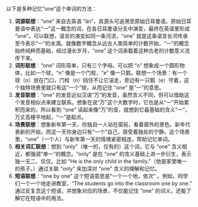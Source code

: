 以下是多种记忆“one”这个单词的方法：
1. **词源联想**：“one” 来自古英语 “ān”，其源头可追溯至原始日耳曼语。原始日耳曼语中表达“一”这一概念的词，在各日耳曼语分支中演变，最终在英语里形成 “one”。可以联想，语言的演变如同一条河流，“one” 就是这条语言长河传承至今表示“一”的水滴。就像数字概念从远古人类简单的计数开始，“一”的概念始终纯粹而基础，经过漫长岁月，“one” 这个词承载着这种古老的计数意义流传下来。
2. **词形联想**：“one” 词形简单，只有三个字母。可以把 “o” 想象成一个圆形物体，比如一个球，“n” 像是一个门栓，“e” 像一只鹅。联想一个场景：有一个球（o）放在门口，门栓（n）挡住不让它滚走，旁边有一只鹅（e）守着，这个独特场景里就只有这“一个”球，从而记住 “one” 是“一”的意思。
3. **发音联想**：“one” 的发音近似汉语“万”的发音，虽然含义不同，但可以借助这个发音相似点来建立联系。想象在说“万”这个大数字时，它也是从“一”开始累积而来的，所以看到 “one” 读起来像“万”的音，就想到它最基础的含义“一”，万丈高楼平地起，“一”是起点。
4. **场景联想**：想象新年第一天，你独自一人站在窗前，看着窗外的景色。新年代表新的开始，而这一天你身边只有“一个”自己，感受着独处的宁静。这个场景里，“one”（一个人）与新年第一天的情境紧密相连，帮助记忆单词。
5. **相关词汇联想**：想到 “only”（唯一的，仅有的）这个词，它与 “one” 含义相近，都强调“单一”的概念。“only” 是在 “one” 的含义基础上进一步衍生，表示独一无二、仅仅。比如 “He is the only child in the family.”（他是家里唯一的孩子。）通过关联 “only” 来加深对 “one” 含义的理解和记忆。
6. **短语联想**：“one by one” 这个短语意思是“一个一个地，依次” 。例如，同学们一个一个地走进教室，“The students go into the classroom one by one.” 通过反复念这个短语，并想象对应的场景，不仅能记住 “one” 的词义，还能了解它在短语中的用法。 